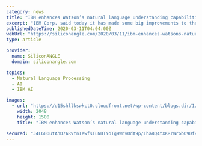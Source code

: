 ```yaml
---
category: news
title: "IBM enhances Watson’s natural language understanding capabilities"
excerpt: "IBM Corp. said today it has made some big improvements to the natural language processing capabilities of its IBM Watson platform. The new capabilities, which were born out of IBM Research’s Project Debater, will help Watson understand and analyze some of the most challenging aspects of English language with greater clarity than before ..."
publishedDateTime: 2020-03-11T04:04:00Z
webUrl: "https://siliconangle.com/2020/03/11/ibm-enhances-watsons-natural-language-understanding-capabilities/"
type: article

provider:
  name: SiliconANGLE
  domain: siliconangle.com

topics:
  - Natural Language Processing
  - AI
  - IBM AI

images:
  - url: "https://d15shllkswkct0.cloudfront.net/wp-content/blogs.dir/1/files/2020/03/13623054195_149c8b9839_k.jpg"
    width: 2048
    height: 1500
    title: "IBM enhances Watson’s natural language understanding capabilities"

secured: "J4LG0OutAhD7ARVtnIewfsTuNDTYoTgHWnvOdA9p/IhaBQ4tXKRrWrGbO9DfvzmFix8KgxF1afkI7zTOgk2RCkviAHJyo5qvvuPw5M13OaSKmxXpbtgYYFL2W6zr0ODHxN019Evxil5aOQmAXL3oaWwahGFi9rnyH961WpBN8kemFo5+zCH2XX6829ApjJWO6V97Qv3uZ2wbABWtaIS1KiU1eqpJXHMexXZu6OceEJSxEciMTdxU1Ubd8ZNa3/9gxD3avMFU69PzgT50MeadxW4SQYBh04ydRqr5wrKdDtP4VhC9QhQ/xAOVSqQJNNkH;8WwoCfmWHQhN1aRs4jzdOg=="
---
```


